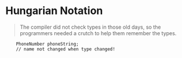 # Hungarian Notation

>  The compiler did not check types in
those old days, so the programmers needed a crutch to help them remember the types.


        PhoneNumber phoneString;
        // name not changed when type changed!